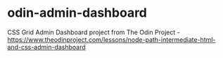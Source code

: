 # odin-admin-dashboard
CSS Grid Admin Dashboard project from The Odin Project - https://www.theodinproject.com/lessons/node-path-intermediate-html-and-css-admin-dashboard
